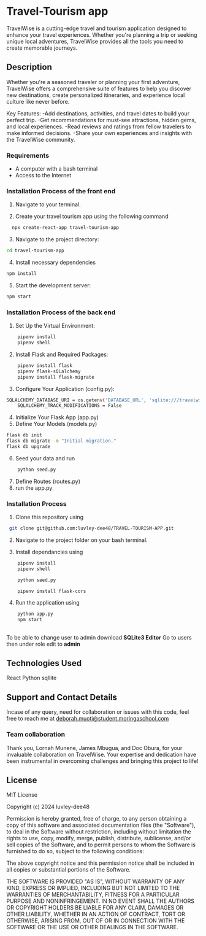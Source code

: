# Travel-Tourism app

TravelWise is a cutting-edge travel and tourism application designed to enhance your travel experiences. Whether you're planning a trip or seeking unique local adventures, TravelWise provides all the tools you need to create memorable journeys.

## Description

Whether you're a seasoned traveler or planning your first adventure, TravelWise offers a comprehensive suite of features to help you discover new destinations, create personalized itineraries, and experience local culture like never before.

Key Features:
-Add destinations, activities, and travel dates to build your perfect trip.
-Get recommendations for must-see attractions, hidden gems, and local experiences.
-Read reviews and ratings from fellow travelers to make informed decisions.
-Share your own experiences and insights with the TravelWise community.

### Requirements

- A computer with a bash terminal
- Access to the Internet

### Installation Process of the front end

1. Navigate to your terminal.

2. Create your travel tourism app using the following command

```bash
  npx create-react-app travel-tourism-app

```

3. Navigate to the project directory:

```bash
cd travel-tourism-app
```

4. Install necessary dependencies

```bash
npm install

```

5. Start the development server:

```bash
npm start

```

### Installation Process of the back end

1. Set Up the Virtual Environment:

```bash
    pipenv install
    pipenv shell
```

2. Install Flask and Required Packages:

```bash
    pipenv install flask
    pipenv flask-sQLalchemy
    pipenv install flask-migrate

```

3. Configure Your Application (config.py):

```bash
SQLALCHEMY_DATABASE_URI = os.getenv('DATABASE_URL', 'sqlite:///travelwise.db')
    SQLALCHEMY_TRACK_MODIFICATIONS = False

```

4. Initialize Your Flask App (app.py)
5. Define Your Models (models.py)

```bash
flask db init
flask db migrate -m "Initial migration."
flask db upgrade

```

6. Seed your data and run

```bash
    python seed.py
```

7. Define Routes (routes.py)
8. run the app.py

### Installation Process

1. Clone this repository using

```bash
 git clone git@github.com:luvley-dee48/TRAVEL-TOURISM-APP.git
```

2.  Navigate to the project folder on your bash terminal.

3.  Install dependancies using

```bash
    pipenv install
    pipenv shell
```

```bash
    python seed.py
```

```bash
    pipenv install flask-cors
```

4.  Run the application using

```bash
    python app.py
    npm start
```


##
To be able to change user to admin download **SQLite3 Editor**
Go to users then under role edit to **admin**

## Technologies Used

React
Python
sqllite

## Support and Contact Details

Incase of any query, need for collaboration or issues with this code, feel free to reach me at
<deborah.muoti@student.moringaschool.com>

### Team collaboration

Thank you, Lornah Munene, James Mbugua, and Doc Obura, for your invaluable collaboration on TravelWise. Your expertise and dedication have been instrumental in overcoming challenges and bringing this project to life!

## License
MIT License

Copyright (c) 2024 luvley-dee48

Permission is hereby granted, free of charge, to any person obtaining a copy
of this software and associated documentation files (the "Software"), to deal
in the Software without restriction, including without limitation the rights
to use, copy, modify, merge, publish, distribute, sublicense, and/or sell
copies of the Software, and to permit persons to whom the Software is
furnished to do so, subject to the following conditions:

The above copyright notice and this permission notice shall be included in all
copies or substantial portions of the Software.

THE SOFTWARE IS PROVIDED "AS IS", WITHOUT WARRANTY OF ANY KIND, EXPRESS OR
IMPLIED, INCLUDING BUT NOT LIMITED TO THE WARRANTIES OF MERCHANTABILITY,
FITNESS FOR A PARTICULAR PURPOSE AND NONINFRINGEMENT. IN NO EVENT SHALL THE
AUTHORS OR COPYRIGHT HOLDERS BE LIABLE FOR ANY CLAIM, DAMAGES OR OTHER
LIABILITY, WHETHER IN AN ACTION OF CONTRACT, TORT OR OTHERWISE, ARISING FROM,
OUT OF OR IN CONNECTION WITH THE SOFTWARE OR THE USE OR OTHER DEALINGS IN THE
SOFTWARE.